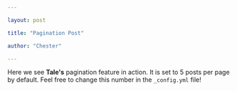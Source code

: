 ```yaml
---

layout: post

title: "Pagination Post"

author: "Chester"

---
```




Here we see **Tale's** pagination feature in action. It is set to 5 posts per page by default. Feel free to change this number in the `_config.yml` file!
